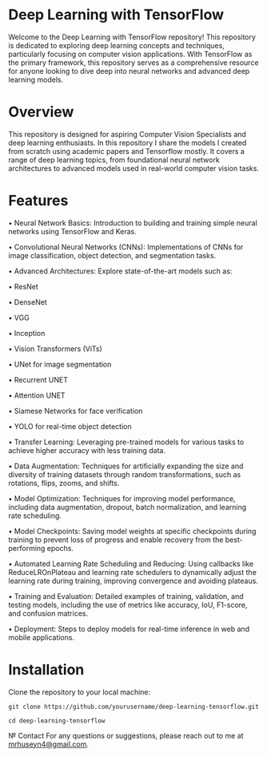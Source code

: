 # Deep Learning with TensorFlow
Welcome to the Deep Learning with TensorFlow repository! This repository is dedicated to exploring deep learning concepts and techniques, particularly focusing on computer vision applications. With TensorFlow as the primary framework, this repository serves as a comprehensive resource for anyone looking to dive deep into neural networks and advanced deep learning models.

# Overview
This repository is designed for aspiring Computer Vision Specialists and deep learning enthusiasts. In this repository I share the models I created from scratch using academic papers and Tensorflow mostly. It covers a range of deep learning topics, from foundational neural network architectures to advanced models used in real-world computer vision tasks.

# Features
• Neural Network Basics: Introduction to building and training simple neural networks using TensorFlow and Keras.

• Convolutional Neural Networks (CNNs): Implementations of CNNs for image classification, object detection, and segmentation tasks.

• Advanced Architectures: Explore state-of-the-art models such as:

  • ResNet

  • DenseNet
  
  • VGG
  
  • Inception
  
  • Vision Transformers (ViTs)
  
  • UNet for image segmentation
  
  • Recurrent UNET
  
  • Attention UNET
  
  • Siamese Networks for face verification
  
  • YOLO for real-time object detection
  
  • Transfer Learning: Leveraging pre-trained models for various tasks to achieve higher accuracy with less training data.
  
  • Data Augmentation: Techniques for artificially expanding the size and diversity of training datasets through random transformations, such as rotations, flips, zooms, and shifts.
  
  • Model Optimization: Techniques for improving model performance, including data augmentation, dropout, batch normalization, and learning rate scheduling.
  
  • Model Checkpoints: Saving model weights at specific checkpoints during training to prevent loss of progress and enable recovery from the best-performing epochs.
  
  • Automated Learning Rate Scheduling and Reducing: Using callbacks like ReduceLROnPlateau and learning rate schedulers to dynamically adjust the learning rate during training, improving convergence and avoiding plateaus.
  
  • Training and Evaluation: Detailed examples of training, validation, and testing models, including the use of metrics like accuracy, IoU, F1-score, and confusion matrices.
  
  • Deployment: Steps to deploy models for real-time inference in web and mobile applications.


# Installation
Clone the repository to your local machine:

```git clone https://github.com/yourusername/deep-learning-tensorflow.git```

```cd deep-learning-tensorflow```

№ Contact
For any questions or suggestions, please reach out to me at mrhuseyn4@gmail.com.



